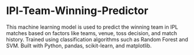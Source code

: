 # IPl-Team-Winning-Predictor
This machine learning model is used to predict the winning team in IPL matches based on factors like teams, venue, toss decision, and match history. Trained using classification algorithms such as Random Forest and SVM. Built with Python, pandas, scikit-learn, and matplotlib.

